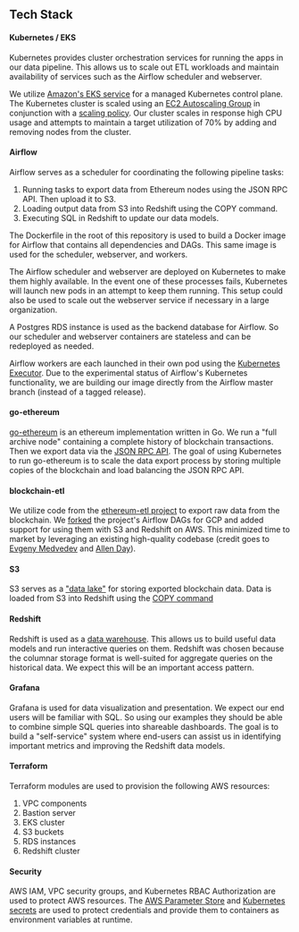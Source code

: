 
## Tech Stack

#### Kubernetes / EKS

Kubernetes provides cluster orchestration services for running the apps in our
data pipeline. This allows us to scale out ETL workloads and maintain availability
of services such as the Airflow scheduler and webserver.

We utilize [Amazon's EKS service](https://aws.amazon.com/eks/) for a managed 
Kubernetes control plane. The Kubernetes cluster is scaled using an [EC2 
Autoscaling Group](https://docs.aws.amazon.com/autoscaling/ec2/userguide/AutoScalingGroup.html) 
in conjunction with a [scaling policy](https://docs.aws.amazon.com/autoscaling/ec2/userguide/scaling_plan.html).
Our cluster scales in response high CPU usage and attempts to maintain a target
utilization of 70% by adding and removing nodes from the cluster.


#### Airflow

Airflow serves as a scheduler for coordinating the following pipeline tasks:

1. Running tasks to export data from Ethereum nodes using the JSON RPC API. Then 
   upload it to S3.
2. Loading output data from S3 into Redshift using the COPY command.
3. Executing SQL in Redshift to update our data models.

The Dockerfile in the root of this repository is used to build a Docker image
for Airflow that contains all dependencies and DAGs. This same image is used for 
the scheduler, webserver, and workers.

The Airflow scheduler and webserver are deployed on Kubernetes to make them 
highly available.  In the event one of these processes fails, Kubernetes will 
launch new pods in an attempt to keep them running.  This setup could also be 
used to scale out the webserver service if necessary in a large organization.  

A Postgres RDS instance is used as the backend database for Airflow.  So our 
scheduler and webserver containers are stateless and can be redeployed as 
needed.

Airflow workers are each launched in their own pod using the [Kubernetes 
Executor](https://airflow.readthedocs.io/en/stable/kubernetes.html).  Due to 
the experimental status of Airflow's Kubernetes functionality, we are building 
our image directly from the Airflow master branch (instead of a tagged release).


#### go-ethereum

[go-ethereum](https://github.com/ethereum/go-ethereum/wiki/Geth) is an ethereum 
implementation written in Go.  We run a "full archive node" containing a complete 
history of blockchain transactions. Then we export data via the 
[JSON RPC API](https://github.com/ethereum/wiki/wiki/JSON-RPC).  The goal of 
using Kubernetes to run go-ethereum is to scale the data export process by storing 
multiple copies of the blockchain and load balancing the JSON RPC API.


#### blockchain-etl

We utilize code from the [ethereum-etl project](https://github.com/blockchain-etl)
to export raw data from the blockchain.  We [forked](https://github.com/iter-io/ethereum-etl-airflow) 
the project's Airflow DAGs for GCP and added support for using them with S3 and 
Redshift on AWS.   This minimized time to market by leveraging an existing 
high-quality codebase (credit goes to [Evgeny Medvedev](https://github.com/medvedev1088) 
and [Allen Day](https://github.com/allenday)).


#### S3
S3 serves as a ["data lake"](https://aws.amazon.com/big-data/datalakes-and-analytics/what-is-a-data-lake/)
for storing exported blockchain data.  Data is loaded from S3 into Redshift using
the [COPY command](https://docs.aws.amazon.com/redshift/latest/dg/r_COPY.html)


#### Redshift

Redshift is used as a [data warehouse](https://aws.amazon.com/data-warehouse/). 
This allows us to build useful data models and run interactive queries on 
them.  Redshift was chosen because the columnar storage format is well-suited 
for aggregate queries on the historical data.  We expect this will be an 
important access pattern.


#### Grafana

Grafana is used for data visualization and presentation.  We expect our end 
users will be familiar with SQL. So using our examples they should be able to 
combine simple SQL queries into shareable dashboards.  The goal is to build a 
"self-service" system where end-users can assist us in identifying important 
metrics and improving the Redshift data models. 


#### Terraform

Terraform modules are used to provision the following AWS resources:

1.  VPC components
2.  Bastion server
3.  EKS cluster
4.  S3 buckets
5.  RDS instances
6.  Redshift cluster


#### Security

AWS IAM, VPC security groups, and Kubernetes RBAC Authorization are used to 
protect AWS resources.  The [AWS Parameter Store](https://docs.aws.amazon.com/systems-manager/latest/userguide/systems-manager-paramstore.html) 
and [Kubernetes secrets](https://kubernetes.io/docs/concepts/configuration/secret/)
are used to protect credentials and provide them to containers as environment 
variables at runtime.
